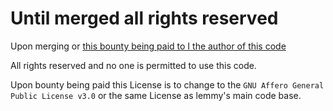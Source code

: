 # Until merged all rights reserved

Upon merging or [this bounty being paid to I the author of this code](https://app.bountysource.com/issues/114773928-snapshot-publish-an-hourly-snapshot-of-the-most-active-communities-posts)

All rights reserved and no one is permitted to use this code.

Upon bounty being paid this License is to change to the `GNU Affero General Public License v3.0` or the same License as lemmy's main code base. 
